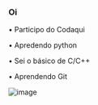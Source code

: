 ### Oi
• Participo do Codaqui

• Apredendo python

• Sei o básico de C/C++

• Aprendendo Git

![image](https://user-images.githubusercontent.com/85886605/129375303-51e482af-7f9a-4d9b-a107-7f8c6a20018e.png)
